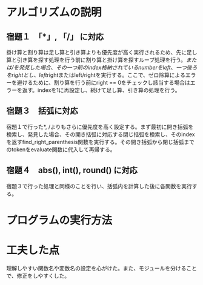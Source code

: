# アルゴリズムの説明

## 宿題１　「*」, 「/」 に対応

掛け算と割り算は足し算と引き算よりも優先度が高く実行されるため、先に足し算と引き算を探す処理を行う前に割り算と掛け算を探すループ処理を行う。*または/を発見した場合、その一つ前のindex格納されているnumberをleft、一つ後ろをrightとし、left*rightまたはleft/rightを実行する。ここで、ゼロ除算によるエラーを避けるために、割り算を行う前にright == 0をチェックし該当する場合はエラーを返す。indexを1に再設定し、続けて足し算、引き算の処理を行う。

## 宿題３　括弧に対応

宿題１で行った*, /よりもさらに優先度を高く設定する。まず最初に開き括弧を検索し、発見した場合、その開き括弧に対応する閉じ括弧を検索し、そのindexを返すfind_right_parenthesis関数を実行する。その開き括弧から閉じ括弧までのtokenをevaluate関数に代入して再帰する。

## 宿題４　**abs(), int(), round() に対応**

宿題３で行った処理と同様のことを行い、括弧内を計算した後に各関数を実行する。

# プログラムの実行方法

# 工夫した点

理解しやすい関数名や変数名の設定を心がけた。また、モジュールを分けることで、修正をしやすくした。